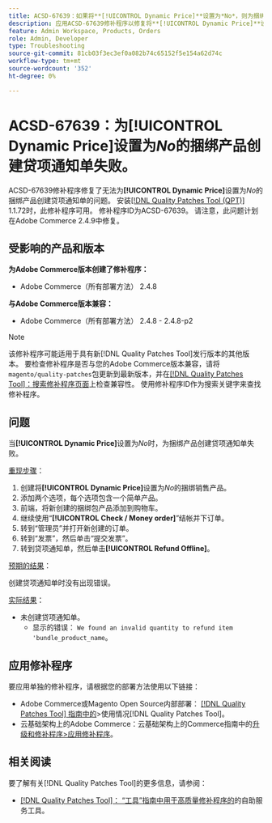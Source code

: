 ```yaml
---
title: ACSD-67639：如果将**[!UICONTROL Dynamic Price]**设置为*No*，则为捆绑产品创建贷项通知单失败。
description: 应用ACSD-67639修补程序以修复将**[!UICONTROL Dynamic Price]**设置为*No*的捆绑产品的贷项通知单创建失败的Adobe Commerce问题。 应用补丁程序后，成功创建了贷项通知单，并且没有出现错误。
feature: Admin Workspace, Products, Orders
role: Admin, Developer
type: Troubleshooting
source-git-commit: 81cb03f3ec3ef0a082b74c65152f5e154a62d74c
workflow-type: tm+mt
source-wordcount: '352'
ht-degree: 0%

---
```



# ACSD-67639：为&#x200B;**[!UICONTROL Dynamic Price]**&#x200B;设置为&#x200B;*No*&#x200B;的捆绑产品创建贷项通知单失败。

ACSD-67639修补程序修复了无法为&#x200B;**[!UICONTROL Dynamic Price]**&#x200B;设置为&#x200B;*No*&#x200B;的捆绑产品创建贷项通知单的问题。 安装[[!DNL Quality Patches Tool (QPT)]](/help/tools/quality-patches-tool/quality-patches-tool-to-self-serve-quality-patches.md) 1.1.72时，此修补程序可用。 修补程序ID为ACSD-67639。 请注意，此问题计划在Adobe Commerce 2.4.9中修复。

## 受影响的产品和版本

**为Adobe Commerce版本创建了修补程序：**

* Adobe Commerce（所有部署方法） 2.4.8

**与Adobe Commerce版本兼容：**

* Adobe Commerce（所有部署方法） 2.4.8 - 2.4.8-p2

>[!NOTE]
>
>该修补程序可能适用于具有新[!DNL Quality Patches Tool]发行版本的其他版本。 要检查修补程序是否与您的Adobe Commerce版本兼容，请将`magento/quality-patches`包更新到最新版本，并在[[!DNL Quality Patches Tool]：搜索修补程序页面](https://experienceleague.adobe.com/tools/commerce-quality-patches/index.html?lang=zh-Hans)上检查兼容性。 使用修补程序ID作为搜索关键字来查找修补程序。

## 问题

当&#x200B;**[!UICONTROL Dynamic Price]**&#x200B;设置为&#x200B;*No*&#x200B;时，为捆绑产品创建贷项通知单失败。

<u>重现步骤</u>：

1. 创建将&#x200B;**[!UICONTROL Dynamic Price]**&#x200B;设置为&#x200B;*No*&#x200B;的捆绑销售产品。
1. 添加两个选项，每个选项包含一个简单产品。
1. 前端，将新创建的捆绑包产品添加到购物车。
1. 继续使用“**[!UICONTROL Check / Money order]**”结帐并下订单。
1. 转到“管理员”并打开新创建的订单。
1. 转到“发票”，然后单击“提交发票”。
1. 转到贷项通知单，然后单击&#x200B;**[!UICONTROL Refund Offline]**。

<u>预期的结果</u>：

创建贷项通知单时没有出现错误。

<u>实际结果</u>：

* 未创建贷项通知单。
   * 显示的错误： `We found an invalid quantity to refund item 'bundle_product_name`。

## 应用修补程序

要应用单独的修补程序，请根据您的部署方法使用以下链接：

* Adobe Commerce或Magento Open Source内部部署： [[!DNL Quality Patches Tool] 指南中的](/help/tools/quality-patches-tool/usage.md)>使用情况[!DNL Quality Patches Tool]。
* 云基础架构上的Adobe Commerce：云基础架构上的Commerce指南中的[升级和修补程序>应用修补程序](https://experienceleague.adobe.com/docs/commerce-cloud-service/user-guide/develop/upgrade/apply-patches.html?lang=zh-Hans)。

## 相关阅读

要了解有关[!DNL Quality Patches Tool]的更多信息，请参阅：

* [[!DNL Quality Patches Tool]： “工具”指南中用于高质量修补程序的](/help/tools/quality-patches-tool/quality-patches-tool-to-self-serve-quality-patches.md)的自助服务工具。
